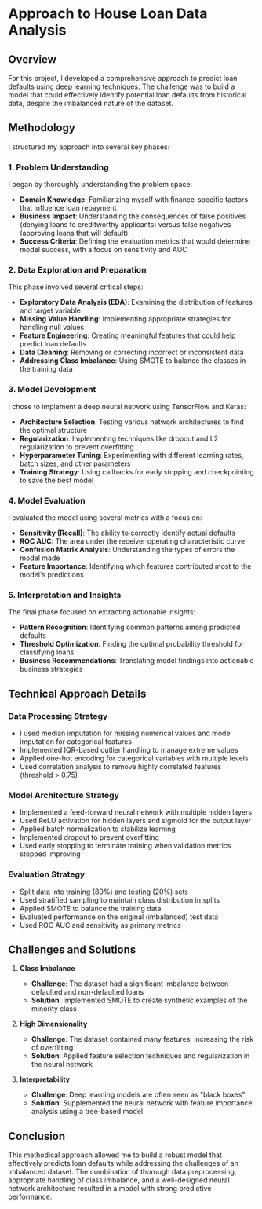 # Approach to House Loan Data Analysis

## Overview

For this project, I developed a comprehensive approach to predict loan defaults using deep learning techniques. The challenge was to build a model that could effectively identify potential loan defaults from historical data, despite the imbalanced nature of the dataset.

## Methodology

I structured my approach into several key phases:

### 1. Problem Understanding

I began by thoroughly understanding the problem space:
- **Domain Knowledge**: Familiarizing myself with finance-specific factors that influence loan repayment
- **Business Impact**: Understanding the consequences of false positives (denying loans to creditworthy applicants) versus false negatives (approving loans that will default)
- **Success Criteria**: Defining the evaluation metrics that would determine model success, with a focus on sensitivity and AUC

### 2. Data Exploration and Preparation

This phase involved several critical steps:
- **Exploratory Data Analysis (EDA)**: Examining the distribution of features and target variable
- **Missing Value Handling**: Implementing appropriate strategies for handling null values
- **Feature Engineering**: Creating meaningful features that could help predict loan defaults
- **Data Cleaning**: Removing or correcting incorrect or inconsistent data
- **Addressing Class Imbalance**: Using SMOTE to balance the classes in the training data

### 3. Model Development

I chose to implement a deep neural network using TensorFlow and Keras:
- **Architecture Selection**: Testing various network architectures to find the optimal structure
- **Regularization**: Implementing techniques like dropout and L2 regularization to prevent overfitting
- **Hyperparameter Tuning**: Experimenting with different learning rates, batch sizes, and other parameters
- **Training Strategy**: Using callbacks for early stopping and checkpointing to save the best model

### 4. Model Evaluation

I evaluated the model using several metrics with a focus on:
- **Sensitivity (Recall)**: The ability to correctly identify actual defaults
- **ROC AUC**: The area under the receiver operating characteristic curve
- **Confusion Matrix Analysis**: Understanding the types of errors the model made
- **Feature Importance**: Identifying which features contributed most to the model's predictions

### 5. Interpretation and Insights

The final phase focused on extracting actionable insights:
- **Pattern Recognition**: Identifying common patterns among predicted defaults
- **Threshold Optimization**: Finding the optimal probability threshold for classifying loans
- **Business Recommendations**: Translating model findings into actionable business strategies

## Technical Approach Details

### Data Processing Strategy
- I used median imputation for missing numerical values and mode imputation for categorical features
- Implemented IQR-based outlier handling to manage extreme values
- Applied one-hot encoding for categorical variables with multiple levels
- Used correlation analysis to remove highly correlated features (threshold > 0.75)

### Model Architecture Strategy
- Implemented a feed-forward neural network with multiple hidden layers
- Used ReLU activation for hidden layers and sigmoid for the output layer
- Applied batch normalization to stabilize learning
- Implemented dropout to prevent overfitting
- Used early stopping to terminate training when validation metrics stopped improving

### Evaluation Strategy
- Split data into training (80%) and testing (20%) sets
- Used stratified sampling to maintain class distribution in splits
- Applied SMOTE to balance the training data
- Evaluated performance on the original (imbalanced) test data
- Used ROC AUC and sensitivity as primary metrics

## Challenges and Solutions

1. **Class Imbalance**
   - **Challenge**: The dataset had a significant imbalance between defaulted and non-defaulted loans
   - **Solution**: Implemented SMOTE to create synthetic examples of the minority class

2. **High Dimensionality**
   - **Challenge**: The dataset contained many features, increasing the risk of overfitting
   - **Solution**: Applied feature selection techniques and regularization in the neural network

3. **Interpretability**
   - **Challenge**: Deep learning models are often seen as "black boxes"
   - **Solution**: Supplemented the neural network with feature importance analysis using a tree-based model

## Conclusion

This methodical approach allowed me to build a robust model that effectively predicts loan defaults while addressing the challenges of an imbalanced dataset. The combination of thorough data preprocessing, appropriate handling of class imbalance, and a well-designed neural network architecture resulted in a model with strong predictive performance.